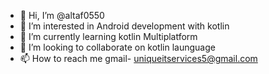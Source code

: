 - 👋 Hi, I’m @altaf0550
- 👀 I’m interested in Android development with kotlin
- 🌱 I’m currently learning kotlin Multiplatform
- 💞️ I’m looking to collaborate on kotlin launguage
- 📫 How to reach me gmail- uniqueitservices5@gmail.com

<!---
altaf0550/altaf0550 is a ✨ special ✨ repository because its `README.md` (this file) appears on your GitHub profile.
You can click the Preview link to take a look at your changes.
--->
